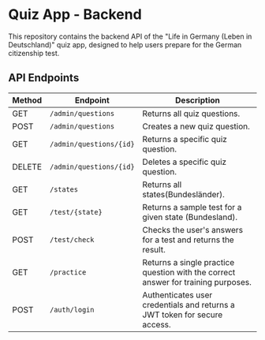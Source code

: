 # Quiz App - Backend

This repository contains the backend API of the "Life in Germany (Leben in Deutschland)" quiz app, designed to help users prepare for the German citizenship test.

<!-- 
The frontend part of this application is maintained in a separate repository. You can find it [here](https://github.com/your-username/frontend-repo-name).
-->

## API Endpoints

| Method | Endpoint                | Description                                                                       |
|--------|-------------------------|-----------------------------------------------------------------------------------|
| GET    | `/admin/questions`      | Returns all quiz questions.                                                       |
| POST   | `/admin/questions`      | Creates a new quiz question.                                                      |
| GET    | `/admin/questions/{id}` | Returns a specific quiz question.                                                 |
| DELETE | `/admin/questions/{id}` | Deletes a specific quiz question.                                                 |
| GET    | `/states`               | Returns all states(Bundesländer).                                                 |
| GET    | `/test/{state}`         | Returns a sample test for a given state (Bundesland).                             |
| POST   | `/test/check`           | Checks the user's answers for a test and returns the result.                      |
| GET    | `/practice`             | Returns a single practice question with the correct answer for training purposes. |
| POST   | `/auth/login`           | Authenticates user credentials and returns a JWT token for secure access.         |